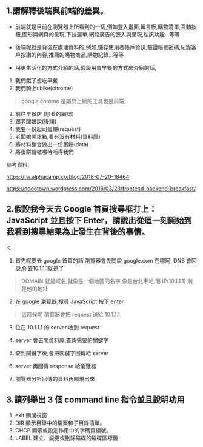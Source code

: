##  1.請解釋後端與前端的差異。

* 前端就是目前在瀏覽器上所看到的一切,例如登入畫面,留言板,購物清單,互動按鈕,圖形與網頁的呈現,下拉選單,網路廣告的嵌入與呈現,私訊功能...等等

* 後端呢就是背後在處理資料的,例如,儲存使用者帳戶資訊,驗證帳號密碼,紀錄客戶按讚的內容,推薦的購物商品,購物紀錄...等等

* 用更生活化的方式介紹的話,假設用買早餐的方式來介紹的話,

1. 我們餓了想吃早餐
2. 我們騎上ubike(chrome)
> google chrome 是屬於上網的工具也是前端,
2. 前往早餐店 (想看的網誌)
3. 跟老闆娘說(後端)
4. 我要一份起司蛋餅(request)
5. 老闆娘開冰箱,看有沒有材料(資料庫)
6. 將材料整合做出一份蛋餅(data)
7. 將蛋餅給嗷嗷待哺得我們

參考資料:

https://tw.alphacamp.co/blog/2018-07-20-18464

https://noootown.wordpress.com/2016/03/23/frontend-backend-breakfast/

## 2.假設我今天去 Google 首頁搜尋框打上：JavaScript 並且按下 Enter，請說出從這一刻開始到我看到搜尋結果為止發生在背後的事情。
ㄑ
1. 首先呢要去 google 首頁的話,瀏覽器會先問說 google.com 在哪阿, DNS 會回說,你去10.1.1.1就是了
> DOMAIN 就是域名,就像是一個地區的名字,像是台北車站,而 IP(10.1.1.1) 則是他的地址
2. 在 google 瀏覽器,搜尋 JavaScript  按下 enter 
> 這時候呢 瀏覽器會把 request 送給 10.1.1.1  
3. 位在 10.1.1.1 的 server 收到 request 

4. server 會去問資料庫,查詢需要的關鍵字

5. 查到關鍵字後,會把關鍵字回傳給 server

6. server 再回傳 response 給瀏覽器

7. 瀏覽器分析回傳的資料再顯現出來


## 3.請列舉出 3 個 command line 指令並且說明功用

1. exit           關閉視窗
2. DIR            顯示目錄中的檔案和子目錄清單。
3. CHCP           顯示或設定作用中的字碼頁編號。
4. LABEL          建立、變更或刪除磁碟的磁碟區標籤

